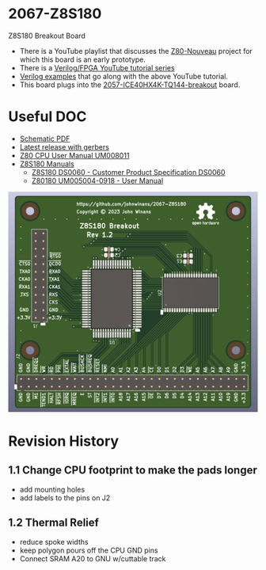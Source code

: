 # 2067-Z8S180
Z8S180 Breakout Board

- There is a YouTube playlist that discusses the [Z80-Nouveau](https://www.youtube.com/playlist?list=PL3by7evD3F52rUbThUNDYGxNpKFF1HCNT) project for which this board is an early prototype.
- There is a [Verilog/FPGA YouTube tutorial series](https://www.youtube.com/playlist?list=PL3by7evD3F52On-ws9pcdQuEL-rYbNNFB)
- [Verilog examples](https://github.com/johnwinans/Verilog-Examples) that go along with the above YouTube tutorial.
- This board plugs into the [2057-ICE40HX4K-TQ144-breakout](https://github.com/johnwinans/2057-ICE40HX4K-TQ144-breakout) board.

# Useful DOC

- [Schematic PDF](./2067-Z8S180.pdf)
- [Latest release with gerbers](https://github.com/johnwinans/2067-Z8S180/releases/latest)
- [Z80 CPU User Manual UM008011](https://www.zilog.com/docs/z80/um0080.pdf)
- [Z8S180 Manuals](https://zilog.com/index.php?option=com_product&Itemid=26&task=docs&businessLine=&parent_id=139&familyId=19&productId=Z8S180)
    - [Z8S180 DS0060 - Customer Product Specification DS0060](https://www.zilog.com/docs/z180/z8s180ps.pdf)
    - [Z80180 UM005004-0918 - User Manual](https://www.zilog.com/docs/z180/um0050.pdf)

![PCB image](./2067-Z8S180.png)

# Revision History

## 1.1 Change CPU footprint to make the pads longer
- add mounting holes
- add labels to the pins on J2

## 1.2 Thermal Relief
- reduce spoke widths
- keep polygon pours off the CPU GND pins
- Connect SRAM A20 to GNU w/cuttable track
